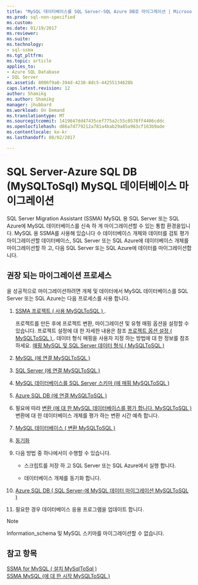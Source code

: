 ```yaml
---
title: "MySQL 데이터베이스를 SQL Server-SQL Azure DB로 마이그레이션 | Microsoft Docs"
ms.prod: sql-non-specified
ms.custom: 
ms.date: 01/19/2017
ms.reviewer: 
ms.suite: 
ms.technology:
- sql-ssma
ms.tgt_pltfrm: 
ms.topic: article
applies_to:
- Azure SQL Database
- SQL Server
ms.assetid: 8006f9a0-394d-4238-8dc5-44255134628b
caps.latest.revision: 12
author: Shamikg
ms.author: Shamikg
manager: jhubbard
ms.workload: On Demand
ms.translationtype: MT
ms.sourcegitcommit: 1419847dd47435cef775a2c55c0578ff4406cddc
ms.openlocfilehash: d86a7d779212a781a4bab29a85a963cf163b9ade
ms.contentlocale: ko-kr
ms.lasthandoff: 08/02/2017

---
```

# <a name="migrating-mysql-databases-to-sql-server---azure-sql-db-mysqltosql"></a>SQL Server-Azure SQL DB (MySQLToSql) MySQL 데이터베이스 마이그레이션
SQL Server Migration Assistant (SSMA) MySQL 용 SQL Server 또는 SQL Azure에 MySQL 데이터베이스를 신속 하 게 마이그레이션할 수 있는 통합 환경을입니다. MySQL 용 SSMA를 사용해 있습니다 수 데이터베이스 개체와 데이터를 검토 평가 마이그레이션할 데이터베이스, SQL Server 또는 SQL Azure에 데이터베이스 개체를 마이그레이션할 하 고, 다음 SQL Server 또는 SQL Azure에 데이터를 마이그레이션합니다.  
  
## <a name="recommended-migration-process"></a>권장 되는 마이그레이션 프로세스  
을 성공적으로 마이그레이션하려면 개체 및 데이터에서 MySQL 데이터베이스를 SQL Server 또는 SQL Azure는 다음 프로세스를 사용 합니다.  
  
1.  [SSMA 프로젝트 &#40; 사용 MySQLToSQL &#41; ](../../ssma/mysql/working-with-ssma-projects-mysqltosql.md).  
  
    프로젝트를 만든 후에 프로젝트 변환, 마이그레이션 및 유형 매핑 옵션을 설정할 수 있습니다. 프로젝트 설정에 대 한 자세한 내용은 참조 [프로젝트 옵션 설정 &#40; MySQLToSQL &#41; ](../../ssma/mysql/setting-project-options-mysqltosql.md). 데이터 형식 매핑을 사용자 지정 하는 방법에 대 한 정보를 참조 하세요. [매핑 MySQL 및 SQL Server 데이터 형식 &#40; MySQLToSQL &#41;](../../ssma/mysql/mapping-mysql-and-sql-server-data-types-mysqltosql.md)  
  
2.  [MySQL &#40;에 연결 MySQLToSQL &#41;](../../ssma/mysql/connecting-to-mysql-mysqltosql.md)  
  
3.  [SQL Server &#40;에 연결 MySQLToSQL &#41;](../../ssma/mysql/connecting-to-sql-server-mysqltosql.md)  
  
4.  [MySQL 데이터베이스를 SQL Server 스키마 &#40;에 매핑 MySQLToSQL &#41;](../../ssma/mysql/mapping-mysql-databases-to-sql-server-schemas-mysqltosql.md)  
  
5.  [Azure SQL DB &#40;에 연결 MySQLToSQL &#41;](../../ssma/mysql/connecting-to-azure-sql-db-mysqltosql.md)  
  
6.  필요에 따라 [변환 &#40;에 대 한 MySQL 데이터베이스를 평가 합니다. MySQLToSQL &#41; ](../../ssma/mysql/assessing-mysql-databases-for-conversion-mysqltosql.md) 변환에 대 한 데이터베이스 개체를 평가 하는 변환 시간 예측 합니다.  
  
7.  [MySQL 데이터베이스 &#40; 변환 MySQLToSQL &#41;](../../ssma/mysql/converting-mysql-databases-mysqltosql.md)  
  
8.  [동기화](http://msdn.microsoft.com/en-us/ac993a6d-0283-4823-8793-6b217677dfa3)  
  
9. 다음 방법 중 하나에서이 수행할 수 있습니다.  
  
    -   스크립트를 저장 하 고 SQL Server 또는 SQL Azure에서 실행 합니다.  
  
    -   데이터베이스 개체를 동기화 합니다.  
  
10. [Azure SQL DB &#40; SQL Server-에 MySQL 데이터 마이그레이션 MySQLToSQL &#41;](../../ssma/mysql/migrating-mysql-data-into-sql-server-azure-sql-db-mysqltosql.md)  
  
11. 필요한 경우 데이터베이스 응용 프로그램을 업데이트 합니다.  
  
> [!NOTE]  
> Information_schema 및 MySQL 스키마를 마이그레이션할 수 없습니다.  
  
## <a name="see-also"></a>참고 항목  
[SSMA for MySQL &#40; 설치 MySqlToSql &#41;](../../ssma/mysql/installing-ssma-for-mysql-mysqltosql.md)  
[SSMA MySQL &#40;에 대 한 시작 MySQLToSQL &#41;](../../ssma/mysql/getting-started-with-ssma-for-mysql-mysqltosql.md)  
  

